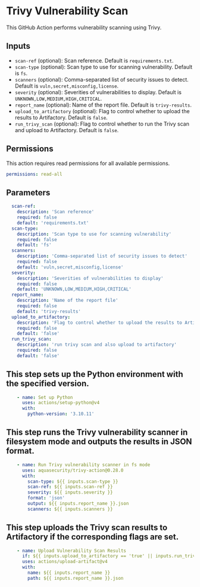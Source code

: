 # Trivy Vulnerability Scan

This GitHub Action performs vulnerability scanning using Trivy.

## Inputs

- `scan-ref` (optional): Scan reference. Default is `requirements.txt`.
- `scan-type` (optional): Scan type to use for scanning vulnerability. Default is `fs`.
- `scanners` (optional): Comma-separated list of security issues to detect. Default is `vuln,secret,misconfig,license`.
- `severity` (optional): Severities of vulnerabilities to display. Default is `UNKNOWN,LOW,MEDIUM,HIGH,CRITICAL`.
- `report_name` (optional): Name of the report file. Default is `trivy-results`.
- `upload_to_artifactory` (optional): Flag to control whether to upload the results to Artifactory. Default is `false`.
- `run_trivy_scan` (optional): Flag to control whether to run the Trivy scan and upload to Artifactory. Default is `false`.

## Permissions

This action requires read permissions for all available permissions.
```yaml
permissions: read-all
```

## Parameters

```yaml
  scan-ref:
    description: 'Scan reference'
    required: false
    default: 'requirements.txt'
  scan-type:
    description: 'Scan type to use for scanning vulnerability'
    required: false
    default: 'fs'
  scanners:
    description: 'Comma-separated list of security issues to detect'
    required: false
    default: 'vuln,secret,misconfig,license'
  severity:
    description: 'Severities of vulnerabilities to display'
    required: false
    default: 'UNKNOWN,LOW,MEDIUM,HIGH,CRITICAL'
  report_name:
    description: 'Name of the report file'
    required: false
    default: 'trivy-results'
  upload_to_artifactory:
    description: 'Flag to control whether to upload the results to Artifactory'
    required: false
    default: 'false'
  run_trivy_scan:
    description: 'run trivy scan and also upload to artifactory'
    required: false
    default: 'false'
```

## This step sets up the Python environment with the specified version.
```yaml    
    - name: Set up Python
      uses: actions/setup-python@v4
      with:
        python-version: '3.10.11'
```

## This step runs the Trivy vulnerability scanner in filesystem mode and outputs the results in JSON format.
```yaml
    - name: Run Trivy vulnerability scanner in fs mode
      uses: aquasecurity/trivy-action@0.28.0
      with:
        scan-type: ${{ inputs.scan-type }}
        scan-ref: ${{ inputs.scan-ref }}
        severity: ${{ inputs.severity }}
        format: 'json'
        output: ${{ inputs.report_name }}.json
        scanners: ${{ inputs.scanners }}                                                                              
```

## This step uploads the Trivy scan results to Artifactory if the corresponding flags are set.
```yaml
    - name: Upload Vulnerability Scan Results
      if: ${{ inputs.upload_to_artifactory == 'true' || inputs.run_trivy_scan == 'true' }}
      uses: actions/upload-artifact@v4
      with:
        name: ${{ inputs.report_name }}
        path: ${{ inputs.report_name }}.json
```